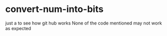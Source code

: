# convert-num-into-bits
just a to see how git hub works
None of the code mentioned may not work as expected
